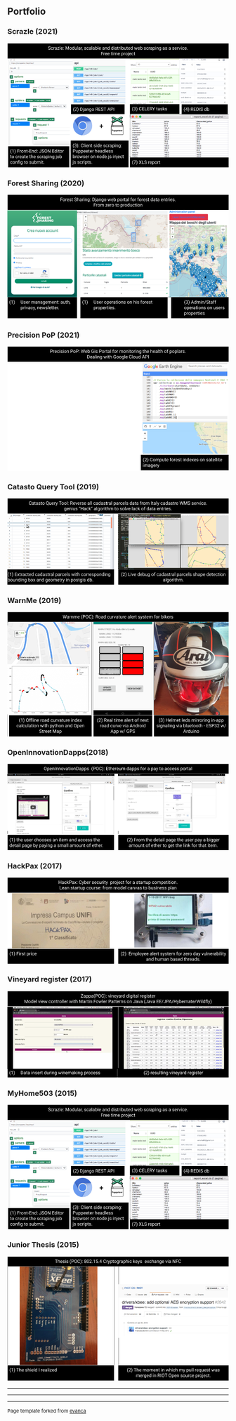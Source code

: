 ## Portfolio

### Scrazle (2021)

<img src="images/scrazle.png?raw=true"/>

### Forest Sharing (2020)
<img src="images/forestsharing.png?raw=true"/>

### Precision PoP (2021)
<img src="images/pop.png?raw=true"/>

### Catasto Query Tool (2019)
<img src="images/catastoquerytool.png?raw=true"/>

### WarnMe (2019)
<img src="images/warnme.png?raw=true"/>

### OpenInnovationDapps(2018)
<img src="images/openinnovationdapps.png?raw=true"/>

### HackPax (2017)
<img src="images/hackpax.png?raw=true"/>

### Vineyard register (2017)
<img src="images/vineyardregister.png?raw=true"/>

### MyHome503 (2015)
<img src="images/scrazle.png?raw=true"/>

### Junior Thesis (2015)
<img src="images/xbee.png?raw=true"/>

---

---




---
<p style="font-size:11px">Page template forked from <a href="https://github.com/evanca/quick-portfolio">evanca</a></p>
<!-- Remove above link if you don't want to attibute -->
